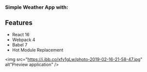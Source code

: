 ### Simple Weather App with:

## Features

* React 16
* Webpack 4
* Babel 7
* Hot Module Replacement

<img src="https://i.ibb.co/xfv1gLw/photo-2019-02-16-21-58-47.jpg" alt"Preview application" />

